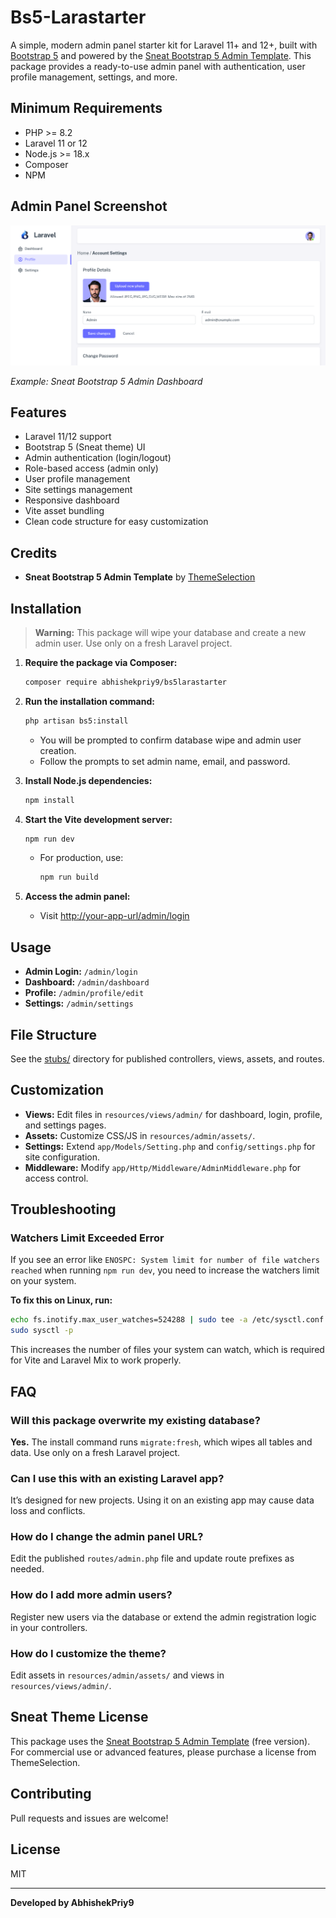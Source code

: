 # Bs5-Larastarter

A simple, modern admin panel starter kit for Laravel 11+ and 12+, built with [Bootstrap 5](https://getbootstrap.com/) and powered by the [Sneat Bootstrap 5 Admin Template](https://themeselection.com/products/sneat-bootstrap-html-admin-template/). This package provides a ready-to-use admin panel with authentication, user profile management, settings, and more.

## Minimum Requirements

- PHP >= 8.2
- Laravel 11 or 12
- Node.js >= 18.x
- Composer
- NPM

## Admin Panel Screenshot

![Admin Panel Screenshot](https://raw.githubusercontent.com/AbhishekPriy9/bs5larastarter/main/docs/admin-screenshot.png)

*Example: Sneat Bootstrap 5 Admin Dashboard*


## Features

- Laravel 11/12 support
- Bootstrap 5 (Sneat theme) UI
- Admin authentication (login/logout)
- Role-based access (admin only)
- User profile management
- Site settings management
- Responsive dashboard
- Vite asset bundling
- Clean code structure for easy customization

## Credits

- **Sneat Bootstrap 5 Admin Template** by [ThemeSelection](https://themeselection.com/products/sneat-bootstrap-html-admin-template/)

## Installation

> **Warning:** This package will wipe your database and create a new admin user. Use only on a fresh Laravel project.

1. **Require the package via Composer:**
   ```sh
   composer require abhishekpriy9/bs5larastarter
   ```

2. **Run the installation command:**
   ```sh
   php artisan bs5:install
   ```
   - You will be prompted to confirm database wipe and admin user creation.
   - Follow the prompts to set admin name, email, and password.

3. **Install Node.js dependencies:**
   ```sh
   npm install
   ```

4. **Start the Vite development server:**
   ```sh
   npm run dev
   ```
   - For production, use:
     ```sh
     npm run build
     ```

5. **Access the admin panel:**
   - Visit [http://your-app-url/admin/login](http://your-app-url/admin/login)

## Usage

- **Admin Login:** `/admin/login`
- **Dashboard:** `/admin/dashboard`
- **Profile:** `/admin/profile/edit`
- **Settings:** `/admin/settings`

## File Structure

See the [stubs/](stubs/) directory for published controllers, views, assets, and routes.

## Customization

- **Views:** Edit files in `resources/views/admin/` for dashboard, login, profile, and settings pages.
- **Assets:** Customize CSS/JS in `resources/admin/assets/`.
- **Settings:** Extend `app/Models/Setting.php` and `config/settings.php` for site configuration.
- **Middleware:** Modify `app/Http/Middleware/AdminMiddleware.php` for access control.

## Troubleshooting

### Watchers Limit Exceeded Error

If you see an error like `ENOSPC: System limit for number of file watchers reached` when running `npm run dev`, you need to increase the watchers limit on your system.

**To fix this on Linux, run:**

```bash
echo fs.inotify.max_user_watches=524288 | sudo tee -a /etc/sysctl.conf
sudo sysctl -p
```

This increases the number of files your system can watch, which is required for Vite and Laravel Mix to work properly.

## FAQ

### Will this package overwrite my existing database?
**Yes.** The install command runs `migrate:fresh`, which wipes all tables and data. Use only on a fresh Laravel project.

### Can I use this with an existing Laravel app?
It’s designed for new projects. Using it on an existing app may cause data loss and conflicts.

### How do I change the admin panel URL?
Edit the published `routes/admin.php` file and update route prefixes as needed.

### How do I add more admin users?
Register new users via the database or extend the admin registration logic in your controllers.

### How do I customize the theme?
Edit assets in `resources/admin/assets/` and views in `resources/views/admin/`.


## Sneat Theme License

This package uses the [Sneat Bootstrap 5 Admin Template](https://themeselection.com/products/sneat-bootstrap-html-admin-template/) (free version). For commercial use or advanced features, please purchase a license from ThemeSelection.

## Contributing

Pull requests and issues are welcome!

## License

MIT

---

**Developed by AbhishekPriy9**